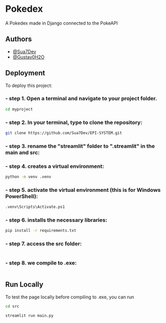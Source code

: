 # Pokedex
A Pokedex made in Django connected to the PokeAPI

## Authors

- [@Sua7Dev](https://github.com/Sua7Dev)
- [@Gustav0H2O](https://github.com/Gustav0H2O)


## Deployment

To deploy this project:

### - step 1. Open a terminal and navigate to your project folder.
```bash
cd myproject
```
### - step 2. In your terminal, type to clone the repository:
```bash
git clone https://github.com/Sua7Dev/EPI-SYSTEM.git
```

### - step 3. rename the "streamlit" folder to ".streamlit" in the main and src:


### - step 4. creates a virtual environment:
```bash
python -m venv .venv
```

### - step 5. activate the virtual environment (this is for Windows PowerShell):
```bash
.venv\Scripts\Activate.ps1
```

### - step 6. installs the necessary libraries:
```bash
pip install -r requirements.txt
```

### - step 7. access the src folder:
```bash

```

### - step 8. we compile to .exe:
```bash

```



## Run Locally

To test the page locally before compiling to .exe, you can run
```bash
cd src
```
```bash
streamlit run main.py
```
